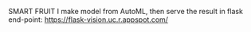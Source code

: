 SMART FRUIT
I make model from AutoML, then serve the result in flask
end-point: https://flask-vision.uc.r.appspot.com/